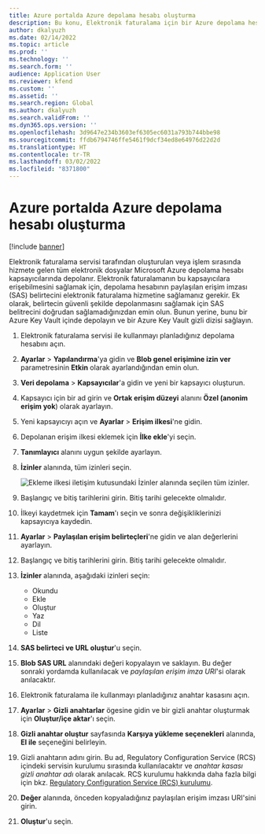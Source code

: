 ```yaml
---
title: Azure portalda Azure depolama hesabı oluşturma
description: Bu konu, Elektronik faturalama için bir Azure depolama hesabı oluşturma yöntemini açıklamaktadır.
author: dkalyuzh
ms.date: 02/14/2022
ms.topic: article
ms.prod: ''
ms.technology: ''
ms.search.form: ''
audience: Application User
ms.reviewer: kfend
ms.custom: ''
ms.assetid: ''
ms.search.region: Global
ms.author: dkalyuzh
ms.search.validFrom: ''
ms.dyn365.ops.version: ''
ms.openlocfilehash: 3d9647e234b3603ef6305ec6031a793b744bbe98
ms.sourcegitcommit: ffdb6794746ffe5461f9dcf34ed8e64976d22d2d
ms.translationtype: HT
ms.contentlocale: tr-TR
ms.lasthandoff: 03/02/2022
ms.locfileid: "8371800"
---
```

# <a name="create-an-azure-storage-account-in-the-azure-portal"></a>Azure portalda Azure depolama hesabı oluşturma

[!include [banner](../includes/banner.md)]

Elektronik faturalama servisi tarafından oluşturulan veya işlem sırasında hizmete gelen tüm elektronik dosyalar Microsoft Azure depolama hesabı kapsayıcılarında depolanır. Elektronik faturalamanın bu kapsayıcılara erişebilmesini sağlamak için, depolama hesabının paylaşılan erişim imzası (SAS) belirtecini elektronik faturalama hizmetine sağlamanız gerekir. Ek olarak, belirtecin güvenli şekilde depolanmasını sağlamak için SAS belitrecini doğrudan sağlamadığınızdan emin olun. Bunun yerine, bunu bir Azure Key Vault içinde depolayın ve bir Azure Key Vault gizli dizisi sağlayın.

1. Elektronik faturalama servisi ile kullanmayı planladığınız depolama hesabını açın.
2. **Ayarlar** \> **Yapılandırma**'ya gidin ve **Blob genel erişimine izin ver** parametresinin **Etkin** olarak ayarlandığından emin olun.
3. **Veri depolama** \> **Kapsayıcılar**'a gidin ve yeni bir kapsayıcı oluşturun.
4. Kapsayıcı için bir ad girin ve **Ortak erişim düzeyi** alanını **Özel (anonim erişim yok**) olarak ayarlayın.
5. Yeni kapsayıcıyı açın ve **Ayarlar** \> **Erişim ilkesi**'ne gidin.
6. Depolanan erişim ilkesi eklemek için **İlke ekle**'yi seçin.
7. **Tanımlayıcı** alanını uygun şekilde ayarlayın.
8. **İzinler** alanında, tüm izinleri seçin.

    ![Ekleme ilkesi iletişim kutusundaki İzinler alanında seçilen tüm izinler.](media/e-invoicing-azure-1.png)

9. Başlangıç ve bitiş tarihlerini girin. Bitiş tarihi gelecekte olmalıdır.
10. İlkeyi kaydetmek için **Tamam**'ı seçin ve sonra değişikliklerinizi kapsayıcıya kaydedin.
11. **Ayarlar** \> **Paylaşılan erişim belirteçleri**'ne gidin ve alan değerlerini ayarlayın.
12. Başlangıç ve bitiş tarihlerini girin. Bitiş tarihi gelecekte olmalıdır.
13. **İzinler** alanında, aşağıdaki izinleri seçin:

    - Okundu
    - Ekle
    - Oluştur
    - Yaz
    - Dil
    - Liste

14. **SAS belirteci ve URL oluştur**'u seçin.
15. **Blob SAS URL** alanındaki değeri kopyalayın ve saklayın. Bu değer sonraki yordamda kullanılacak ve *paylaşılan erişim imza URI*'si olarak anılacaktır.
16. Elektronik faturalama ile kullanmayı planladığınız anahtar kasasını açın.
17. **Ayarlar** \> **Gizli anahtarlar** ögesine gidin ve bir gizli anahtar oluşturmak için **Oluştur/içe aktar**'ı seçin.
18. **Gizli anahtar oluştur** sayfasında **Karşıya yükleme seçenekleri** alanında, **El ile** seçeneğini belirleyin.
19. Gizli anahtarın adını girin. Bu ad, Regulatory Configuration Service (RCS) içindeki servisin kurulumu sırasında kullanılacaktır ve *anahtar kasası gizli anahtar adı* olarak anılacak. RCS kurulumu hakkında daha fazla bilgi için bkz. [Regulatory Configuration Service (RCS) kurulumu](e-invoicing-set-up-rcs.md).
20. **Değer** alanında, önceden kopyaladığınız paylaşılan erişim imzası URI'sini girin.
21. **Oluştur**'u seçin.
